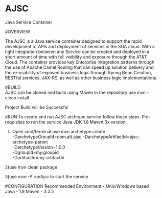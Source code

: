 # AJSC
Java Service Container

#OVERVIEW

The AJSC is a Java service container designed to support the rapid development of APIs and deployment of services in the SOA cloud. With a tight integration between any Service can be created and deployed in a short amount of time with full visibility and exposure through the AT&T Cloud. The container provides key Enterprise Integration patterns through the use of Apache Camel Routing that can speed up solution delivery and the re-usability of exposed business logic through Spring Bean Creation, RESTful services, JAX-RS, as well as other business logic implementations.

#BUILD  
AJSC can be cloned and builb using Maven 
In the repository use
mvn - clean install

Project Build will be Successful

#RUN 
To create and run AJSC archtype service follow these steps.
Pre-requisites to run the service
Java JDK 1.8
Maven 3x version
 1) Open cmd/terminal use
  mvn archetype:create                                   
  -DarchetypeGroupId=com.att.ajsc
  -DarchetypeArtifactId=ajsc-archetype-parent           
  -DarchetypeVersion=1.0.0                
  -DgroupId=my.groupid                                
  -DartifactId=my-artifactId
  
 2)use mvn clean package 

 3)use mvn -P runAjsc to start the service
 
#CONFIGURATION 
Recommended 
Environment - Unix/Windows based
Java - 1.8
Maven - 3.2.5 

